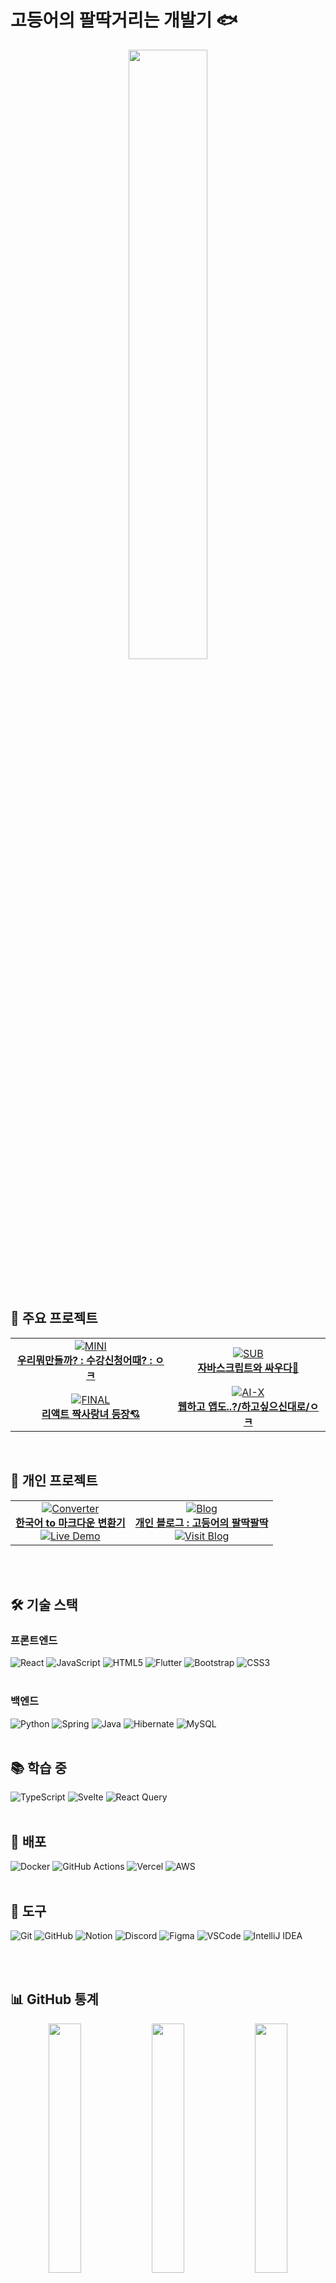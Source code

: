 # 고등어의 팔딱거리는 개발기 🐟
<div align="center">
  <img src="https://github.com/9bfish8/9bfish8/assets/163974510/392e88ce-f76d-497f-a059-1ebbad55f5bf" width="50%">
</div>

</br>
</br>

## 🚀 주요 프로젝트

<table align="center">
  <tr>
    <td align="center">
      <a href="https://github.com/yunii2222/course_registration.git">
        <img src="https://img.shields.io/badge/-MINI-ff69b4?style=for-the-badge" alt="MINI">
        <br>
        <strong>우리뭐만들까? : 수강신청어때? : ㅇㅋ</strong>
      </a>
    </td>
    <td align="center">
      <a href="https://github.com/2024-KDT-JNA/Pentoryall.git">
        <img src="https://img.shields.io/badge/-SUB-yellow?style=for-the-badge" alt="SUB">
        <br>
        <strong>자바스크립트와 싸우다👊</strong>
      </a>
    </td>
  </tr>
  <tr>
    <td align="center">
      <a href="https://github.com/team-yeo-eun-pa/greenFire-frontend.git">
        <img src="https://img.shields.io/badge/-FINAL-brightgreen?style=for-the-badge" alt="FINAL">
        <br>
        <strong>리액트 짝사랑녀 등장💘</strong>
      </a>
    </td>
    <td align="center">
      <a href="https://github.com/AI-Jiwoo/Jiwoo.git">
        <img src="https://img.shields.io/badge/-AI--X-blueviolet?style=for-the-badge" alt="AI-X">
        <br>
        <strong>웹하고 앱도..?/하고싶으신대로/ㅇㅋ</strong>
      </a>
    </td>
  </tr>
</table>

</br>

## 🌟 개인 프로젝트

<table align="center">
  <tr>
    <td align="center">
      <a href="https://github.com/9bfish8/KoreanToMarkdownConverter">
        <img src="https://img.shields.io/badge/-Converter-blue?style=for-the-badge" alt="Converter">
        <br>
        <strong>한국어 to 마크다운 변환기</strong>
      </a>
      <br>
      <a href="https://korean-to-markdown-converter.vercel.app/">
        <img src="https://img.shields.io/badge/-Live_Demo-success?style=flat-square" alt="Live Demo">
      </a>
    </td>
    <td align="center">
      <a href="https://github.com/9bfish8/9bfish8.github.io">
        <img src="https://img.shields.io/badge/-Blog-orange?style=for-the-badge" alt="Blog">
        <br>
        <strong>개인 블로그 : 고등어의 팔딱팔딱</strong>
      </a>
      <br>
      <a href="https://9bfish8.github.io">
        <img src="https://img.shields.io/badge/-Visit_Blog-success?style=flat-square" alt="Visit Blog">
      </a>
    </td>
  </tr>
</table>

</br>
</br>

## 🛠 기술 스택

### 프론트엔드
![React](https://img.shields.io/badge/react-20232a.svg?style=for-the-badge&logo=react&logoColor=61DAFB)
![JavaScript](https://img.shields.io/badge/javascript-F7DF1E.svg?style=for-the-badge&logo=javascript&logoColor=20232a)
![HTML5](https://img.shields.io/badge/html5-E34F26.svg?style=for-the-badge&logo=html5&logoColor=white)
![Flutter](https://img.shields.io/badge/flutter-02569B.svg?style=for-the-badge&logo=flutter&logoColor=white)
![Bootstrap](https://img.shields.io/badge/bootstrap-7952B3?style=for-the-badge&logo=bootstrap&logoColor=white)
![CSS3](https://img.shields.io/badge/css3-1572B6.svg?style=for-the-badge&logo=css3&logoColor=white)
</br>
</br>

### 백엔드
![Python](https://img.shields.io/badge/python-3670A0?style=for-the-badge&logo=python&logoColor=ffdd54)
![Spring](https://img.shields.io/badge/spring-6DB33F.svg?style=for-the-badge&logo=spring&logoColor=white)
![Java](https://img.shields.io/badge/java-007396.svg?style=for-the-badge&logo=java&logoColor=white)
![Hibernate](https://img.shields.io/badge/hibernate-59666C.svg?style=for-the-badge&logo=hibernate&logoColor=white)
![MySQL](https://img.shields.io/badge/mysql-4479A1.svg?style=for-the-badge&logo=mysql&logoColor=white)
</br>
</br>

## 📚 학습 중

![TypeScript](https://img.shields.io/badge/typescript-007ACC.svg?style=for-the-badge&logo=typescript&logoColor=white)
![Svelte](https://img.shields.io/badge/svelte-FF3E00?style=for-the-badge&logo=svelte&logoColor=white)
![React Query](https://img.shields.io/badge/react_query-FF4154.svg?style=for-the-badge&logo=react-query&logoColor=white)
</br>
</br>

## 🚀 배포

![Docker](https://img.shields.io/badge/docker-2496ED?style=for-the-badge&logo=docker&logoColor=white)
![GitHub Actions](https://img.shields.io/badge/github_actions-2088FF.svg?style=for-the-badge&logo=github-actions&logoColor=white)
![Vercel](https://img.shields.io/badge/vercel-000000?style=for-the-badge&logo=vercel&logoColor=white)
![AWS](https://img.shields.io/badge/aws-232F3E.svg?style=for-the-badge&logo=amazon-aws&logoColor=white)
</br>
</br>

## 🔧 도구

![Git](https://img.shields.io/badge/git-F05032.svg?style=for-the-badge&logo=git&logoColor=white)
![GitHub](https://img.shields.io/badge/github-181717.svg?style=for-the-badge&logo=github&logoColor=white)
![Notion](https://img.shields.io/badge/Notion-000000.svg?style=for-the-badge&logo=notion&logoColor=white)
![Discord](https://img.shields.io/badge/discord-5865F2.svg?style=for-the-badge&logo=discord&logoColor=white)
![Figma](https://img.shields.io/badge/figma-F24E1E.svg?style=for-the-badge&logo=figma&logoColor=white)
![VSCode](https://img.shields.io/badge/VSCode-007ACC.svg?style=for-the-badge&logo=visual-studio-code&logoColor=white)
![IntelliJ IDEA](https://img.shields.io/badge/intellij_idea-000000.svg?style=for-the-badge&logo=intellij-idea&logoColor=white)

</br>
</br>

## 📊 GitHub 통계

<div align="center">
  <img src="http://github-profile-summary-cards.vercel.app/api/cards/stats?username=9bfish8&theme=nord_dark" width="32%" />
  <img src="http://github-profile-summary-cards.vercel.app/api/cards/repos-per-language?username=9bfish8&theme=nord_dark" width="32%" />
  <img src="http://github-profile-summary-cards.vercel.app/api/cards/most-commit-language?username=9bfish8&theme=nord_dark" width="32%" />
</div>

<div align="center">
  <img src="http://github-profile-summary-cards.vercel.app/api/cards/profile-details?username=9bfish8&theme=nord_dark" width="70%" />
</div>

</br>
</br>

## 📫 연락처

<div align="center">
  <a href="mailto:9bfish8@gmail.com">
    <img src="https://img.shields.io/badge/Email-D14836?style=for-the-badge&logo=gmail&logoColor=white"/>
  </a>
  <a href="https://github.com/1bfish106">
    <img src="https://img.shields.io/badge/GitHub-181717?style=for-the-badge&logo=github&logoColor=white"/>
  </a>
</div>
